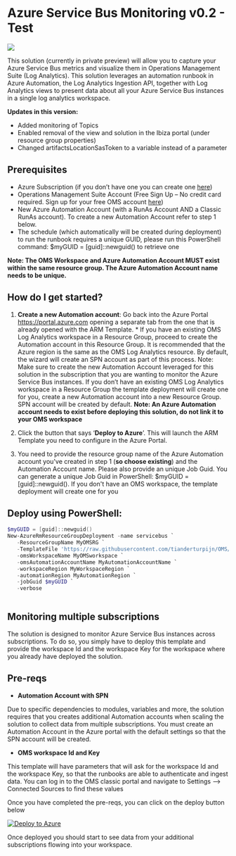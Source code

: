 # Azure Service Bus Monitoring v0.2 - Test

<a href="https://portal.azure.com/#create/Microsoft.Template/uri/https%3A%2F%2Fraw.githubusercontent.com%2Ftianderturpijn%2FOMS%2Fmaster%2FServiceBusDev%2Fazuredeploy.json" target="_blank">
    <img src="http://azuredeploy.net/deploybutton.png"/>
</a>

This solution (currently in private preview) will allow you to capture your Azure Service Bus metrics and visualize them in Operations Management Suite (Log Analytics). This solution leverages an automation runbook in Azure Automation, the Log Analytics Ingestion API, together with Log Analytics views to present data about all your Azure Service Bus instances in a single log analytics workspace. 

**Updates in this version:**
+ Added monitoring of Topics
+ Enabled removal of the view and solution in the Ibiza portal (under resource group properties)
+ Changed artifactsLocationSasToken to a variable instead of a parameter

## Prerequisites

+ Azure Subscription (if you don’t have one you can create one [here](https://azure.microsoft.com/en-us/free/))
+ Operations Management Suite Account (Free Sign Up – No credit card required. Sign up for your free OMS account [here](https://www.microsoft.com/en-us/cloud-platform/operations-management-suite))
+ New Azure Automation Account (with a RunAs Account AND a Classic RunAs account). To create a new Automation Account refer to step 1 below.
+ The schedule (which automatically will be created during deployment) to run the runbook requires a unique GUID, please run this PowerShell command: $myGUID = [guid]::newguid() to retrieve one

**Note: The OMS Workspace and Azure Automation Account MUST exist within the same resource group. The Azure Automation Account name needs to be unique.**

## How do I get started?

1. **Create a new Automation account**: Go back into the Azure Portal https://portal.azure.com opening a separate tab from the one that is already opened with the ARM Template. * If you have an existing OMS Log Analytics workspace in a Resource Group, proceed to create the Automation account in this Resource Group. It is recommended that the Azure region is the same as the OMS Log Analytics resource. By default, the wizard will create an SPN account as part of this process. Note: Make sure to create the new Automation Account leveraged for this solution in the subscription that you are wanting to monitor the Azure Service Bus instances. If you don’t have an existing OMS Log Analytics workspace in a Resource Group the template deployment will create one for you, create a new Automation account into a new Resource Group. SPN account will be created by default.
**Note: An Azure Automation account needs to exist before deploying this solution, do not link it to your OMS workspace**

2. Click the button that says ‘**Deploy to Azure**’. This will launch the ARM Template you need to configure in the Azure Portal.
  
3. You need to provide the resource group name of the Azure Automation account you've created in step 1 (**so choose existing**) and the Automation Account name. Please also provide an unique Job Guid. You can generate a unique Job Guid in PowerShell: $myGUID = [guid]::newguid(). If you don't have an OMS workspace, the template deployment will create one for you

## Deploy using PowerShell:
````powershell
$myGUID = [guid]::newguid() 
New-AzureRmResourceGroupDeployment -name servicebus `
   -ResourceGroupName MyOMSRG `
   -TemplateFile 'https://raw.githubusercontent.com/tianderturpijn/OMS/master/ServiceBus/azuredeploy.json' `
   -omsWorkspaceName MyOMSworkspace `
   -omsAutomationAccountName MyAutomationAccountName `
   -workspaceRegion MyWorkspaceRegion `
   -automationRegion MyAutomationRegion `
   -jobGuid $myGUID `
   -verbose 
                                
````     
## Monitoring multiple subscriptions

The solution is designed to monitor Azure Service Bus instances across subscriptions.
To do so, you simply have to deploy this template and provide the workspace Id and the workspace Key for the workspace where you already have deployed the solution.

## Pre-reqs

- **Automation Account with SPN**

Due to specific dependencies to modules, variables and more, the solution requires that you creates additional Automation accounts when scaling the solution to collect data from multiple subscriptions. You must create an Automation Account in the Azure portal with the default settings so that the SPN account will be created.


- **OMS workspace Id and Key**

This template will have parameters that will ask for the workspace Id and the workspace Key, so that the runbooks are able to authenticate and ingest data.
You can log in to the OMS classic portal and navigate to Settings --> Connected Sources to find these values

Once you have completed the pre-reqs, you can click on the deploy button below

[![Deploy to Azure](http://azuredeploy.net/deploybutton.png)](https://portal.azure.com/#create/Microsoft.Template/uri/https%3A%2F%2Fraw.githubusercontent.com%2Fkrnese%2Fazuredeploy%2Fmaster%2FOMS%2FMSOMS%2FSolutions%2Frecoveryservices%2FaddRecoveryServices.json) 

Once deployed you should start to see data from your additional subscriptions flowing into your workspace.
